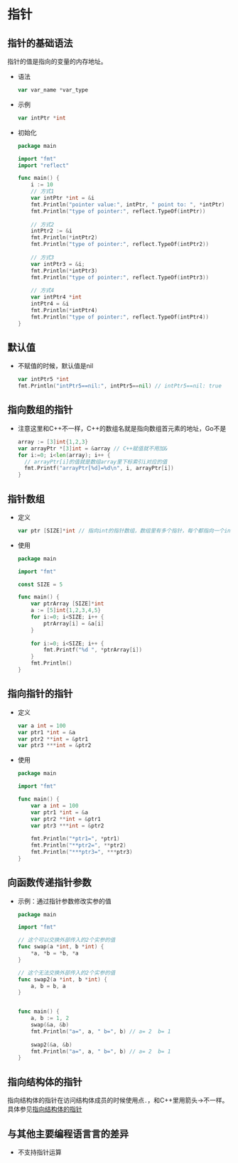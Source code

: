 # 指针

## 指针的基础语法 

指针的值是指向的变量的内存地址。

* 语法

  ```go
  var var_name *var_type
  ```

* 示例

  ```go
  var intPtr *int
  ```

* 初始化

  ```go
  package main
  
  import "fmt"
  import "reflect"
  
  func main() {
      i := 10
      // 方式1
      var intPtr *int = &i
      fmt.Println("pointer value:", intPtr, " point to: ", *intPtr)
      fmt.Println("type of pointer:", reflect.TypeOf(intPtr))
      
      // 方式2
      intPtr2 := &i
      fmt.Println(*intPtr2)
      fmt.Println("type of pointer:", reflect.TypeOf(intPtr2))
      
      // 方式3
      var intPtr3 = &i;
      fmt.Println(*intPtr3)
      fmt.Println("type of pointer:", reflect.TypeOf(intPtr3))
      
      // 方式4
      var intPtr4 *int
      intPtr4 = &i
      fmt.Println(*intPtr4)
      fmt.Println("type of pointer:", reflect.TypeOf(intPtr4))
  }
  ```




## 默认值

* 不赋值的时候，默认值是nil

  ```go
  var intPtr5 *int    
  fmt.Println("intPtr5==nil:", intPtr5==nil) // intPtr5==nil: true
  ```



## 指向数组的指针

* 注意这里和C++不一样，C++的数组名就是指向数组首元素的地址，Go不是

  ```go
  array := [3]int{1,2,3}
  var arrayPtr *[3]int = &array // C++赋值就不用加&
  for i:=0; i<len(array); i++ {
    // arrayPtr[i]的值就是数组array里下标索引i对应的值
  	fmt.Printf("arrayPtr[%d]=%d\n", i, arrayPtr[i])
  }
  ```
  



## 指针数组

* 定义

  ```go
  var ptr [SIZE]*int // 指向int的指针数组，数组里有多个指针，每个都指向一个int
  ```

* 使用

  ```go
  package main
  
  import "fmt"
  
  const SIZE = 5
  
  func main() {
      var ptrArray [SIZE]*int
      a := [5]int{1,2,3,4,5}
      for i:=0; i<SIZE; i++ {
          ptrArray[i] = &a[i]
      }
      
      for i:=0; i<SIZE; i++ {
          fmt.Printf("%d ", *ptrArray[i])
      }
      fmt.Println()
  }
  ```

  

## 指向指针的指针

* 定义

  ```go
  var a int = 100
  var ptr1 *int = &a
  var ptr2 **int = &ptr1
  var ptr3 ***int = &ptr2
  ```

  

* 使用

  ```go
  package main
  
  import "fmt"
  
  func main() {
      var a int = 100
      var ptr1 *int = &a
      var ptr2 **int = &ptr1
      var ptr3 ***int = &ptr2
      
      fmt.Println("*ptr1=", *ptr1)
      fmt.Println("**ptr2=", **ptr2)
      fmt.Println("***ptr3=", ***ptr3)
  }
  ```

  

## 向函数传递指针参数

* 示例：通过指针参数修改实参的值

  ```go
  package main
  
  import "fmt"
  
  // 这个可以交换外部传入的2个实参的值
  func swap(a *int, b *int) {
      *a, *b = *b, *a
  }
  
  // 这个无法交换外部传入的2个实参的值
  func swap2(a *int, b *int) {
      a, b = b, a
  }
  
  
  func main() {
      a, b := 1, 2
      swap(&a, &b)
      fmt.Println("a=", a, " b=", b) // a= 2  b= 1
      
      swap2(&a, &b)
      fmt.Println("a=", a, " b=", b) // a= 2  b= 1
  }
  ```



## 指向结构体的指针

指向结构体的指针在访问结构体成员的时候使用点`.`，和C++里用箭头->不一样。具体参见[指向结构体的指针](../lesson16)



## 与其他主要编程语⾔言的差异

- 不支持指针运算